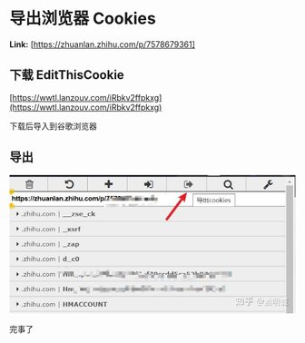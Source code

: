 # 导出浏览器 Cookies



 **Link:** [https://zhuanlan.zhihu.com/p/7578679361]

## 下载 EditThisCookie  

[https://wwtl.lanzouv.com/iRbkv2ffpkxg](https://wwtl.lanzouv.com/iRbkv2ffpkxg)

下载后导入到谷歌浏览器

## 导出  
![c4b3b11e6376d4c070ac0d0d58d90b56](../image/c4b3b11e6376d4c070ac0d0d58d90b56.jpg)

完事了

